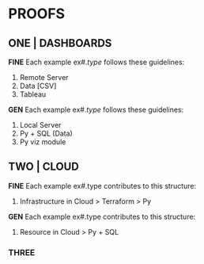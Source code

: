 # PROOFS

## ONE | DASHBOARDS

**FINE** 
Each example ex#.*type* follows these guidelines:
1. Remote Server
2. Data [CSV]
3. Tableau

**GEN** 
Each example ex#.*type* follows these guidelines:
1. Local Server
2. Py + SQL (Data)
3. Py viz module

## TWO | CLOUD

**FINE**
Each example ex#.type contributes to  this structure:
1. Infrastructure in Cloud > Terraform > Py

**GEN**
Each example ex#.type contributes to  this structure:
1. Resource in Cloud > Py + SQL

### THREE